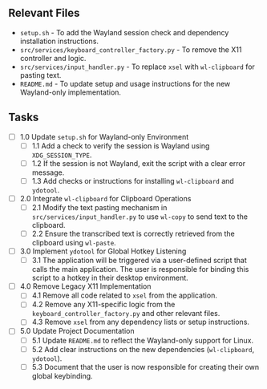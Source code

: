 ## Relevant Files

- `setup.sh` - To add the Wayland session check and dependency installation instructions.
- `src/services/keyboard_controller_factory.py` - To remove the X11 controller and logic.
- `src/services/input_handler.py` - To replace `xsel` with `wl-clipboard` for pasting text.
- `README.md` - To update setup and usage instructions for the new Wayland-only implementation.

## Tasks

- [ ] 1.0 Update `setup.sh` for Wayland-only Environment
  - [ ] 1.1 Add a check to verify the session is Wayland using `XDG_SESSION_TYPE`.
  - [ ] 1.2 If the session is not Wayland, exit the script with a clear error message.
  - [ ] 1.3 Add checks or instructions for installing `wl-clipboard` and `ydotool`.
- [ ] 2.0 Integrate `wl-clipboard` for Clipboard Operations
  - [ ] 2.1 Modify the text pasting mechanism in `src/services/input_handler.py` to use `wl-copy` to send text to the clipboard.
  - [ ] 2.2 Ensure the transcribed text is correctly retrieved from the clipboard using `wl-paste`.
- [ ] 3.0 Implement `ydotool` for Global Hotkey Listening
  - [ ] 3.1 The application will be triggered via a user-defined script that calls the main application. The user is responsible for binding this script to a hotkey in their desktop environment.
- [ ] 4.0 Remove Legacy X11 Implementation
  - [ ] 4.1 Remove all code related to `xsel` from the application.
  - [ ] 4.2 Remove any X11-specific logic from the `keyboard_controller_factory.py` and other relevant files.
  - [ ] 4.3 Remove `xsel` from any dependency lists or setup instructions.
- [ ] 5.0 Update Project Documentation
  - [ ] 5.1 Update `README.md` to reflect the Wayland-only support for Linux.
  - [ ] 5.2 Add clear instructions on the new dependencies (`wl-clipboard`, `ydotool`).
  - [ ] 5.3 Document that the user is now responsible for creating their own global keybinding.
